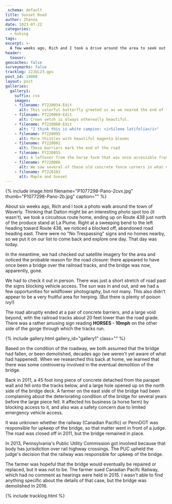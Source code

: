 ```yaml
---
_schema: default
title: Sunset Road
author: Zhanna
date: 2023-07-22
categories: 
  - hiking
tags:
excerpt: >-
  A few weeks ago, Rich and I took a drive around the area to seek out good photo locations. On our way home from Waverly, right at a sweeping bend to the left heading toward Route 438, we noticed a blocked off, abandoned road heading east. We returned today to check it out.
header:
  teaser:
geocaches: false
surveymarks: false
tracklog: 22JUL23.gpx
post_id: 14060
layout: post  
galleries:
  gallery1:
    suffix: cvx
    images:
    - filename: P7220034-Edit
      alt: This colorful butterfly greeted us as we neared the end of the road.   
    - filename: P7220069-Edit
      alt: Crown vetch is always ethereally beautiful.    
    - filename: P7220088-Edit
      alt: "I think this is white campion: <i>Silene latifolia</i>"
    - filename: P7220095
      alt: More thistles with beautiful magenta blooms
    - filename: P7220081
      alt: These barriers mark the end of the road       
    - filename: P7220055
      alt: A leftover from the horse farm that was once accessible from this road       
    - filename: P7220086
      alt: We saw several of these old concrete fence corners in what must have been old pasture land 
    - filename: P7220103
      alt: Maple and Sunset     
---
```


{% include image.html filename="P1077298-Pano-2cvx.jpg" thumb="P1077298-Pano-2b.jpg" caption="" %}

About six weeks ago, Rich and I took a photo walk around the town of Waverly. Thinking that Dalton might be an interesting photo spot too (it wasn't), we took a circuitous route home, ending up on Route 438 just north of the produce stand at La Plume. Right at a sweeping bend to the left heading toward Route 438, we noticed a blocked off, abandoned road heading east. There were no "No Trespassing" signs and no homes nearby, so we put it on our list to come back and explore one day. That day was today.

In the meantime, we had checked out satellite imagery for the area and noticed the probable reason for the road closure: there appeared to have once been a bridge over the railroad tracks, and the bridge was now, apparently, gone.

We had to check it out in person. There was just a short stretch of road past the signs blocking vehicle access. The sun was in and out, and we had a few opportunities for wildflower photography, but not many. This also didn't appear to be a very fruitful area for herping. (But there is plenty of poison ivy!)

The road abruptly ended at a pair of concrete barriers, and a large void beyond, with the railroad tracks about 20 feet lower than the road grade. There was a rather amusing sign reading **HORSES - 10mph** on the other side of the gorge through which the tracks run.

{% include gallery.html gallery_id="gallery1" class="" %}

Based on the condition of the roadway, we both assumed that the bridge had fallen, or been demolished, decades ago (we weren't yet aware of what had happened). When we researched this back at home, we learned that there was some controversy involved in the eventual demolition of the bridge.

Back in 2011, a 45 foot long piece of concrete detached from the parapet wall and fell onto the tracks below, and a large hole opened up on the north side of the bridge deck. A farmer on the east side of the bridge had been complaining about the deteriorating condition of the bridge for several years before the large piece fell. It affected his business (a horse farm) by blocking access to it, and also was a safety concern due to limited emergency vehicle access.

It was unknown whether the railway (Canadian Pacific) or PennDOT was responsible for upkeep of the bridge, so that matter went in front of a judge. The road was closed off in 2011, but the bridge remained in place.

In 2013, Pennsylvania's Public Utility Commission got involved because that body has jurisdiction over rail highway crossings. The PUC upheld the judge's decision that the railway was responsible for upkeep of the bridge.

The farmer was hopeful that the bridge would eventually be repaired or replaced, but it was not to be. The farmer sued Canadian Pacifc Railway, which had no comment as hearings were held in 2015. I wasn't able to find anything specific about the details of that case, but the bridge was demolished in 2016.

{% include tracklog.html %}